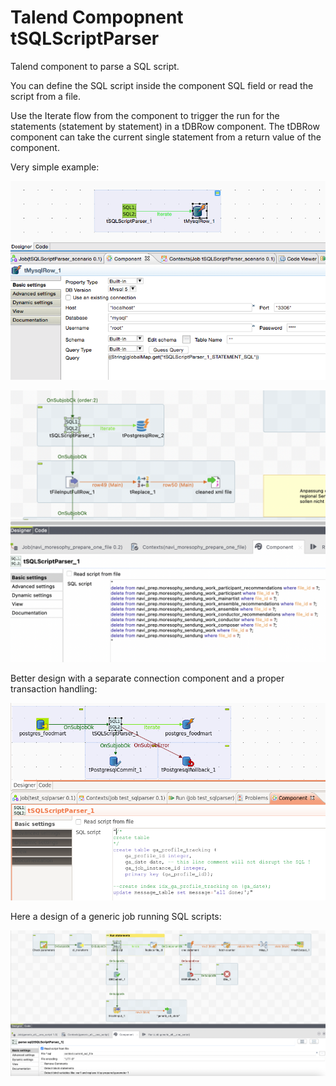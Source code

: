 # Talend Compopnent tSQLScriptParser
Talend component to parse a SQL script. 

You can define the SQL script inside the component SQL field or read the script from a file.

Use the Iterate flow from the component to trigger the run for the statements (statement by statement) in a tDBRow component.
The tDBRow component can take the current single statement from a return value of the component.

Very simple example:

![Demo job design](https://github.com/jlolling/talendcomp_tSQLScriptParser/blob/master/doc/mysql_example.png)

![Demo job design](https://github.com/jlolling/talendcomp_tSQLScriptParser/blob/master/doc/tSQLScriptParser_example_with_prepared_statements.png)

Better design with a separate connection component and a proper transaction handling:

![Demo job design](https://github.com/jlolling/talendcomp_tSQLScriptParser/blob/master/doc/scenario_row.png)

Here a design of a generic job running SQL scripts:

![Demo job design](https://github.com/jlolling/talendcomp_tSQLScriptParser/blob/master/doc/tSQLScriptParser_Generic_script_job.png)
